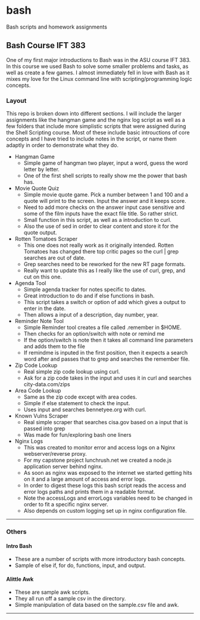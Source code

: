# bash
Bash scripts and homework assignments 
## Bash Course IFT 383
One of my first major introductions to Bash was in the ASU course IFT 383. In this course we used Bash to solve some smaller problems and tasks, as well as create a few games. I almost immediately fell in love with Bash as it mixes my love for the Linux command line with scripting/programming logic concepts. 
### Layout 
This repo is broken down into different sections. I will include the larger assignments like the hangman game and the nginx log script as well as a few folders that include more simplistic scripts that were assigned during the Shell Scripting course. Most of these include basic introuctions of core concepts and I have tried to include notes in the script, or name them adaptly in order to demonstrate what they do.
* Hangman Game
    * Simple game of hangman two player, input a word, guess the word letter by letter.
    * One of the first shell scripts to really show me the power that bash has. 
* Movie Quote Quiz 
    * Simple movie quote game. Pick a number between 1 and 100 and a quote will print to the screen. Input the answer and it keeps score. 
    * Need to add more checks on the answer input case sensitive and some of the film inputs have the exact file title. So rather strict. 
    * Small function in this script, as well as a introduction to curl. 
    * Also the use of sed in order to clear content and store it for the quote output. 
* Rotten Tomatoes Scraper
    * This one does not really work as it originally intended. Rotten Tomatoes has changed there top critic pages so the curl | grep searches are out of date. 
    * Grep searches need to be reworked for the new RT page formats. 
    * Really want to update this as I really like the use of curl, grep, and cut on this one. 
* Agenda Tool 
    * Simple agenda tracker for notes specific to dates. 
    * Great introduction to do and if else functions in bash. 
    * This script takes a switch or option of add which gives a output to enter in the date. 
    * Then allows a input of a description, day number, year.
* Reminder Note Tool 
    * Simple Reminder tool creates a file called .remember in $HOME. 
    * Then checks for an option/switch with note or remind me
    * If the option/switch is note then it takes all command line parameters and adds them to the file 
    * If remindme is inputed in the first position, then it expects a search word after and passes that to grep and searches the remember file. 
* Zip Code Lookup
    * Real simple zip code lookup using curl. 
    * Ask for a zip code takes in the input and uses it in curl and searches city-data.com/zips 
* Area Code Lookup
    * Same as the zip code except with area codes. 
    * Simple if else statement to check the input. 
    * Uses input and searches bennetyee.org with curl. 
* Known Vulns Scraper
    * Real simple scraper that searches cisa.gov based on a input that is passed into grep
    * Was made for fun/exploring bash one liners 
* Nginx Logs
    * This was created to monitor error and access logs on a Nginx webserver/reverse proxy. 
    * For my capstone project lunchrush.net we created a node.js application server behind nginx. 
    * As soon as nginx was exposed to the internet we started getting hits on it and a large amount of access and error logs. 
    * In order to digest these logs this bash script reads the access and error logs paths and prints them in a readable format. 
    * Note the accessLogs and errorLogs variables need to be changed in order to fit a specific nginx server.
    * Also depends on custom logging set up in nginx configuration file. 

---

### Others

#### Intro Bash 

* These are a number of scripts with more introductory bash concepts. 
* Sample of else if, for do, functions, input, and output. 

#### Alittle Awk 

* These are sample awk scripts. 
* They all run off a sample csv in the directory. 
* Simple manipulation of data based on the sample.csv file and awk.   

--- 
